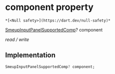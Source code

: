 


# component property




    *[<Null safety>](https://dart.dev/null-safety)*


[SmeupInputPanelSupportedComp](../../smeup_models_widgets_smeup_input_panel_value/SmeupInputPanelSupportedComp.md)? component
  
_read / write_






## Implementation

```dart
SmeupInputPanelSupportedComp? component;


```







